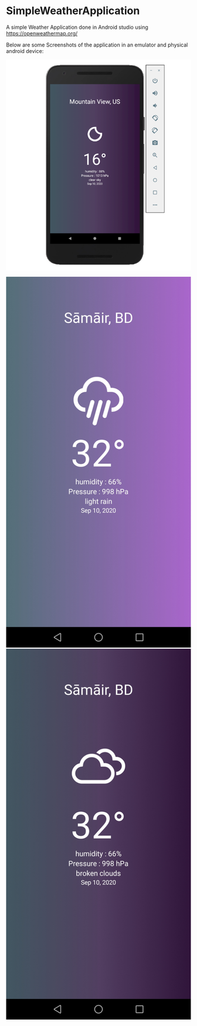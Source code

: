 # SimpleWeatherApplication

A simple Weather Application done in Android studio using https://openweathermap.org/ 

Below are some Screenshots of the application in an emulator and physical android device:

![](img/AppSS1.PNG)

![](img/PhysicalDeviceSS1.jpg)
![](img/PhysicalDeviceSS2.jpg)
